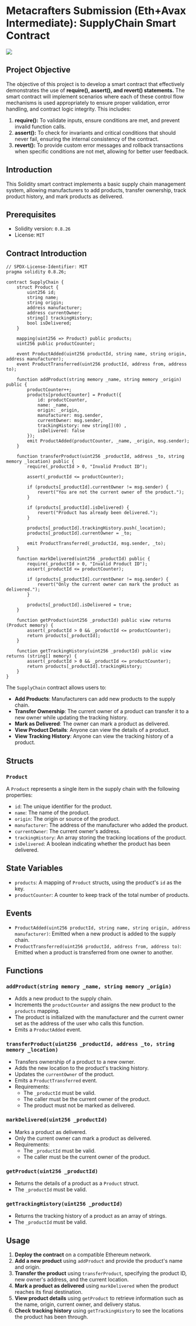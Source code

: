 # Metacrafters Submission (Eth+Avax Intermediate): SupplyChain Smart Contract

<img src="https://camo.githubusercontent.com/f5cb29008fbb73c9a12ea53e81b0577bf30153e3b24322a0aa9f9fba8e8aa587/68747470733a2f2f63646e2e70726f642e776562736974652d66696c65732e636f6d2f3632343138323130656465376537663134383639646533352f3632343563396232633338383130316462336439353066355f6d65746163726166746572736c6f676f2d676f6c642e77656270">


## Project Objective 

The objective of this project is to develop a smart contract that effectively demonstrates the use of **require(), assert(), and revert() statements.** The smart contract will implement scenarios where each of these control flow mechanisms is used appropriately to ensure proper validation, error handling, and contract logic integrity. This includes:

1. **require():** To validate inputs, ensure conditions are met, and prevent invalid function calls.</br>
2. **assert():** To check for invariants and critical conditions that should never fail, ensuring the internal consistency of the contract.</br>
3. **revert():** To provide custom error messages and rollback transactions when specific conditions are not met, allowing for better user feedback.

## Introduction 

This Solidity smart contract implements a basic supply chain management system, allowing manufacturers to add products, transfer ownership, track product history, and mark products as delivered.

## Prerequisites

- Solidity version: `0.8.26`
- License: `MIT`

## Contract Introduction

```solidity
// SPDX-License-Identifier: MIT
pragma solidity 0.8.26;

contract SupplyChain {
    struct Product {
        uint256 id;
        string name;
        string origin;
        address manufacturer;
        address currentOwner;
        string[] trackingHistory;
        bool isDelivered;
    }

    mapping(uint256 => Product) public products;
    uint256 public productCounter;

    event ProductAdded(uint256 productId, string name, string origin, address manufacturer);
    event ProductTransferred(uint256 productId, address from, address to);

    function addProduct(string memory _name, string memory _origin) public {
        productCounter++;
        products[productCounter] = Product({
            id: productCounter,
            name: _name,
            origin: _origin,
            manufacturer: msg.sender,
            currentOwner: msg.sender,
            trackingHistory: new string[](0) ,
            isDelivered: false
        });
        emit ProductAdded(productCounter, _name, _origin, msg.sender);
    }

    function transferProduct(uint256 _productId, address _to, string memory _location) public {
        require(_productId > 0, "Invalid Product ID");
        
        assert(_productId <= productCounter);
        
        if (products[_productId].currentOwner != msg.sender) {
            revert("You are not the current owner of the product.");
        }
        
        if (products[_productId].isDelivered) {
            revert("Product has already been delivered.");
        }

        products[_productId].trackingHistory.push(_location);
        products[_productId].currentOwner = _to;

        emit ProductTransferred(_productId, msg.sender, _to);
    }

    function markDelivered(uint256 _productId) public {
        require(_productId > 0, "Invalid Product ID");
        assert(_productId <= productCounter);
        
        if (products[_productId].currentOwner != msg.sender) {
            revert("Only the current owner can mark the product as delivered.");
        }
        
        products[_productId].isDelivered = true;
    }

    function getProduct(uint256 _productId) public view returns (Product memory) {
        assert(_productId > 0 && _productId <= productCounter);
        return products[_productId];
    }

    function getTrackingHistory(uint256 _productId) public view returns (string[] memory) {
        assert(_productId > 0 && _productId <= productCounter);
        return products[_productId].trackingHistory;
    }
}
```

The `SupplyChain` contract allows users to:

- **Add Products**: Manufacturers can add new products to the supply chain.
- **Transfer Ownership**: The current owner of a product can transfer it to a new owner while updating the tracking history.
- **Mark as Delivered**: The owner can mark a product as delivered.
- **View Product Details**: Anyone can view the details of a product.
- **View Tracking History**: Anyone can view the tracking history of a product.

## Structs

### `Product`

A `Product` represents a single item in the supply chain with the following properties:

- `id`: The unique identifier for the product.
- `name`: The name of the product.
- `origin`: The origin or source of the product.
- `manufacturer`: The address of the manufacturer who added the product.
- `currentOwner`: The current owner's address.
- `trackingHistory`: An array storing the tracking locations of the product.
- `isDelivered`: A boolean indicating whether the product has been delivered.

## State Variables

- `products`: A mapping of `Product` structs, using the product's `id` as the key.
- `productCounter`: A counter to keep track of the total number of products.

## Events

- `ProductAdded(uint256 productId, string name, string origin, address manufacturer)`: Emitted when a new product is added to the supply chain.
- `ProductTransferred(uint256 productId, address from, address to)`: Emitted when a product is transferred from one owner to another.

## Functions

### `addProduct(string memory _name, string memory _origin)`

- Adds a new product to the supply chain.
- Increments the `productCounter` and assigns the new product to the `products` mapping.
- The product is initialized with the manufacturer and the current owner set as the address of the user who calls this function.
- Emits a `ProductAdded` event.

### `transferProduct(uint256 _productId, address _to, string memory _location)`

- Transfers ownership of a product to a new owner.
- Adds the new location to the product's tracking history.
- Updates the `currentOwner` of the product.
- Emits a `ProductTransferred` event.
- Requirements:
  - The `_productId` must be valid.
  - The caller must be the current owner of the product.
  - The product must not be marked as delivered.

### `markDelivered(uint256 _productId)`

- Marks a product as delivered.
- Only the current owner can mark a product as delivered.
- Requirements:
  - The `_productId` must be valid.
  - The caller must be the current owner of the product.

### `getProduct(uint256 _productId)`

- Returns the details of a product as a `Product` struct.
- The `_productId` must be valid.

### `getTrackingHistory(uint256 _productId)`

- Returns the tracking history of a product as an array of strings.
- The `_productId` must be valid.

## Usage

1. **Deploy the contract** on a compatible Ethereum network.
2. **Add a new product** using `addProduct` and provide the product's name and origin.
3. **Transfer the product** using `transferProduct`, specifying the product ID, new owner's address, and the current location.
4. **Mark a product as delivered** using `markDelivered` when the product reaches its final destination.
5. **View product details** using `getProduct` to retrieve information such as the name, origin, current owner, and delivery status.
6. **Check tracking history** using `getTrackingHistory` to see the locations the product has been through.
